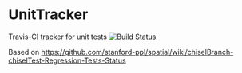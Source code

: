# UnitTracker
Travis-CI tracker for unit tests
[![Build Status](https://travis-ci.org/mattfel1/UnitTracker.svg?branch=master)](https://travis-ci.org/mattfel1/UnitTracker)

Based on https://github.com/stanford-ppl/spatial/wiki/chiselBranch-chiselTest-Regression-Tests-Status
